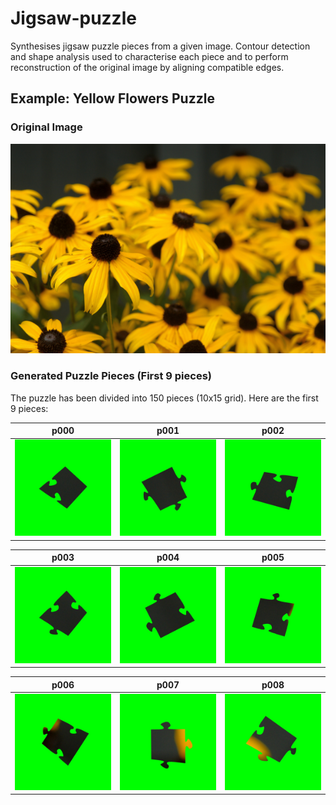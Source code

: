# Jigsaw-puzzle
Synthesises jigsaw puzzle pieces from a given image. Contour detection and shape analysis used to characterise each piece and to perform reconstruction of the original image by aligning compatible edges.

## Example: Yellow Flowers Puzzle

### Original Image
![Yellow Flowers](yellow_flowers.JPG)

### Generated Puzzle Pieces (First 9 pieces)
The puzzle has been divided into 150 pieces (10x15 grid). Here are the first 9 pieces:

| p000 | p001 | p002 |
|------|------|------|
| ![p000](yellow_flowers_10x15/p000.jpg) | ![p001](yellow_flowers_10x15/p001.jpg) | ![p002](yellow_flowers_10x15/p002.jpg) |

| p003 | p004 | p005 |
|------|------|------|
| ![p003](yellow_flowers_10x15/p003.jpg) | ![p004](yellow_flowers_10x15/p004.jpg) | ![p005](yellow_flowers_10x15/p005.jpg) |

| p006 | p007 | p008 |
|------|------|------|
| ![p006](yellow_flowers_10x15/p006.jpg) | ![p007](yellow_flowers_10x15/p007.jpg) | ![p008](yellow_flowers_10x15/p008.jpg) |
